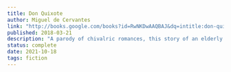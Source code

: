 ```yaml
---
title: Don Quixote
author: Miguel de Cervantes
link: "http://books.google.com/books?id=RwNKDwAAQBAJ&dq=intitle:don-quixote&hl=&source=gbs_api"
published: 2018-03-21
description: "A parody of chivalric romances, this story of an elderly knight and his loyal squire offers a strikingly modern narrative that also reflects the historical realities of 17th-century Spain."
status: complete
date: 2021-10-18
tags: fiction
---
```


